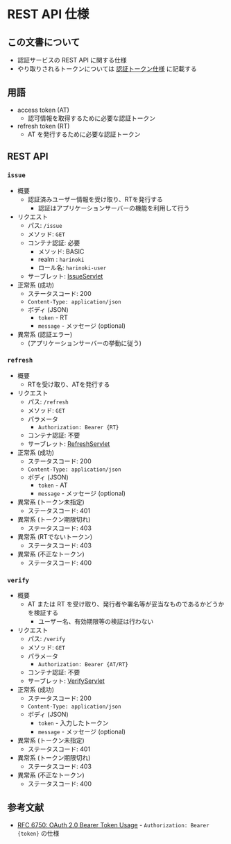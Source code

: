 # REST API 仕様

## この文書について

* 認証サービスの REST API に関する仕様
* やり取りされるトークンについては [認証トークン仕様](token-ja.md) に記載する

## 用語

* access token (AT)
  * 認可情報を取得するために必要な認証トークン
* refresh token (RT)
  * AT を発行するために必要な認証トークン

## REST API

[IssueServlet]:../src/main/java/com/tsurugidb/harinoki/IssueServlet.java
[RefreshServlet]:../src/main/java/com/tsurugidb/harinoki/RefreshServlet.java
[VerifyServlet]:../src/main/java/com/tsurugidb/harinoki/VerifyServlet.java

### `issue`

* 概要
  * 認証済みユーザー情報を受け取り、RTを発行する
    * 認証はアプリケーションサーバーの機能を利用して行う
* リクエスト
  * パス: `/issue`
  * メソッド: `GET`
  * コンテナ認証: 必要
    * メソッド: BASIC
    * realm : `harinoki`
    * ロール名: `harinoki-user`
  * サーブレット: [IssueServlet]
* 正常系 (成功)
  * ステータスコード: 200
  * `Content-Type: application/json`
  * ボディ (JSON)
    * `token` - RT
    * `message` - メッセージ (optional)
* 異常系 (認証エラー)
  * (アプリケーションサーバーの挙動に従う)

### `refresh`

* 概要
  * RTを受け取り、ATを発行する
* リクエスト
  * パス: `/refresh`
  * メソッド: `GET`
  * パラメータ
    * `Authorization: Bearer {RT}`
  * コンテナ認証: 不要
  * サーブレット: [RefreshServlet]
* 正常系 (成功)
  * ステータスコード: 200
  * `Content-Type: application/json`
  * ボディ (JSON)
    * `token` - AT
    * `message` - メッセージ (optional)
* 異常系 (トークン未指定)
  * ステータスコード: 401
* 異常系 (トークン期限切れ)
  * ステータスコード: 403
* 異常系 (RTでないトークン)
  * ステータスコード: 403
* 異常系 (不正なトークン)
  * ステータスコード: 400

### `verify`

* 概要
  * AT または RT を受け取り、発行者や署名等が妥当なものであるかどうかを検証する
    * ユーザー名、有効期限等の検証は行わない
* リクエスト
  * パス: `/verify`
  * メソッド: `GET`
  * パラメータ
    * `Authorization: Bearer {AT/RT}`
  * コンテナ認証: 不要
  * サーブレット: [VerifyServlet]
* 正常系 (成功)
  * ステータスコード: 200
  * `Content-Type: application/json`
  * ボディ (JSON)
    * `token` - 入力したトークン
    * `message` - メッセージ (optional)
* 異常系 (トークン未指定)
  * ステータスコード: 401
* 異常系 (トークン期限切れ)
  * ステータスコード: 403
* 異常系 (不正なトークン)
  * ステータスコード: 400

## 参考文献

* [RFC 6750: OAuth 2.0 Bearer Token Usage](https://oauth.net/2/bearer-tokens/) - `Authorization: Bearer {token}` の仕様

